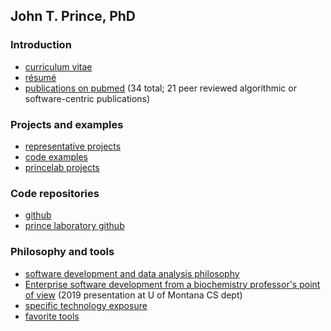 ## John T. Prince, PhD

### Introduction

* [curriculum vitae](http://tiny.cc/jtprince-cv)
* [résumé](http://tiny.cc/jtprince-resume)
* [publications on pubmed](http://tiny.cc/jtprince-publications) (34 total; 21 peer reviewed algorithmic or software-centric publications)

### Projects and examples

* [representative projects](https://github.com/jtprince/portfolio/blob/master/representative_projects.md)
* [code examples](https://github.com/jtprince/portfolio/blob/master/code_examples.md)
* [princelab projects](https://docs.google.com/viewer?url=https://github.com/jtprince/portfolio/raw/a74287187c579ff5f820934473d704e81ca318d4/media/prince-lab/The_Prince_Lab.pdf)

### Code repositories

* [github](https://github.com/jtprince)
* [prince laboratory github](https://github.com/princelab)

### Philosophy and tools

* [software development and data analysis philosophy](https://github.com/jtprince/portfolio/blob/master/philosophy.md)
* [Enterprise software development from a biochemistry professor's point of view](https://docs.google.com/viewer?url=https://github.com/jtprince/portfolio/raw/9c9b2bd540c62530a998455db1dc98bc002aa679/media/enterprise_software_dev_from_biochem_prof_pov_3plcentral_v2.pdf) (2019 presentation at U of Montana CS dept)
* [specific technology exposure](https://github.com/jtprince/portfolio/blob/master/exposure.md)
* [favorite tools](https://github.com/jtprince/portfolio/blob/master/favorite_tools.md)

